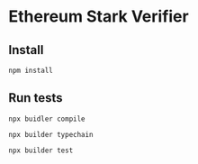 # Ethereum Stark Verifier

## Install

`npm install`

## Run tests

`npx buidler compile`

`npx builder typechain`

`npx builder test`
